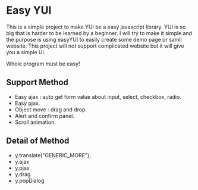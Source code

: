 Easy YUI
=======

This is a simple project to make YUI be a easy javascript library.
YUI is so big that is harder to be learned by a beginner. 
I will try to make it simple and the purpose is using easyYUI to easily create some demo page or samll website.
This project will not support compilcated website but it will give you a simple UI.

Whole program must be easy!

Support Method
---------
* Easy ajax : auto get form value about input, select, checkbox, radio.
* Easy pjax.
* Object move : drag and drop.
* Alert and confirm panel.
* Scroll animation.

Detail of Method
---------------


* y.translate("GENERIC_MORE");
* y.ajax
* y.pjax
* y.drag
* y.popDialog 
